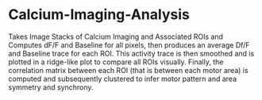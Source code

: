 # Calcium-Imaging-Analysis
Takes Image Stacks of Calcium Imaging and Associated ROIs and Computes dF/F and Baseline for all pixels, then produces an average Df/F and Baseline trace for each ROI. This activity trace is then smoothed and is plotted in a ridge-like plot to compare all ROIs visually. Finally, the correlation matrix between each ROI (that is between each motor area) is computed and subsequently clustered to infer motor pattern and area symmetry and synchrony.








